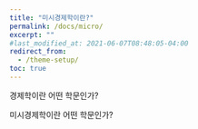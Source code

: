 ```yaml
---
title: "미시경제학이란?"
permalink: /docs/micro/
excerpt: ""
#last_modified_at: 2021-06-07T08:48:05-04:00
redirect_from:
  - /theme-setup/
toc: true
---
```






경제학이란 어떤 학문인가? 



미시경제학이란 어떤 학문인가? 



